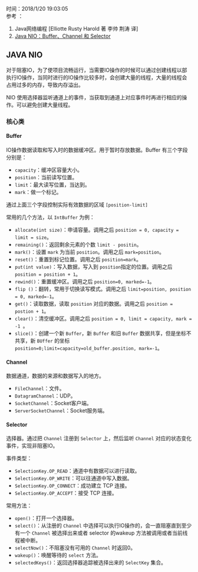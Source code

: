 时间：2018/1/20 19:03:05  
参考 ：  

1.  Java网络编程 [Elliotte Rusty Harold 著 李帅 荆涛 译]
2.  [Java NIO：Buffer、Channel 和 Selector](https://www.javadoop.com/post/java-nio)

## JAVA NIO 

对于阻塞IO，为了使项目流畅运行，当需要IO操作的时候可以通过创建线程以部执行IO操作，当同时进行的IO操作比较多时，会创建大量的线程，大量的线程会占用过多的内存，导致内存溢出。

NIO 使用选择器监听通道上的事件，当获取到通道上对应事件时再进行相应的操作。可以避免创建大量线程。

### 核心类  

#### Buffer 

IO操作数据读取和写入时的数据缓冲区。用于暂时存放数据。Buffer 有三个字段分别是：

* `capacity`：缓冲区容量大小。
* `position`：当前读写位置。
* `limit`：最大读写位置，当达到。
* `mark`：做一个标记。

通过上面三个字段控制实际有效数据的区域 `[position-limit]`

常用的几个方法，以 `IntBuffer` 为例：      

* `allocate(int size)`：申请容量。调用之后 `position = 0, capacity = limit = size`。
* `remaining()`：返回剩余元素的个数 `limit - positin`。
* `mark()`：设置 `mark` 为当前 `position`。调用之后 `mark=position`。
* `reset()`：重置到标记位置。调用之后 `position=mark`。
* `put(int value)`：写入数据，写入到 `position`指定的位置。调用之后 `position = position + 1`。
* `rewind()`：重置缓冲区。调用之后 `position=0, marked=-1`。
* `flip ()`：翻转，常用于切换读写模式。调用之后 `limit=position, position = 0, marked=-1`。
* `get()`：读取数据，读取 `position` 对应的数据。调用之后 `position = postion + 1`。
* `clear()`：清空缓冲区。调用之后 `position = 0, limit = capacity, mark = -1 `。
* `slice()`：创建一个新 `Buffer`，新 `Buffer` 和旧 `Buffer` 数据共享，但是坐标不共享，新 `BUffer` 的坐标 `position=0;limit=capacity=old_buffer.position, mark=-1`。

#### Channel   

数据通道，数据的来源和数据写入的地方。

* `FileChannel`：文件。
* `DatagramChannel`：UDP。
* `SocketChannel`：Socket客户端。
* `ServerSocketChannel`：Socket服务端。

#### Selector 

选择器。通过把 `Channel` 注册到 `Selector` 上，然后监听 `Channel` 对应的状态变化事件，实现非阻塞IO。

事件类型：

* `SelectionKey.OP_READ`：通道中有数据可以进行读取。
* `SelectionKey.OP_WRITE`：可以往通道中写入数据。
* `SelectionKey.OP_CONNECT`：成功建立 TCP 连接。
* `SelectionKey.OP_ACCEPT`：接受 TCP 连接。

常用方法：

* `open()`：打开一个选择器。
* `select()`：从注册的 `Channel` 中选择可以执行IO操作的，会一直阻塞直到至少有一个 `Channel` 被选择出来或者 selector 的wakeup 方法被调用或者当前线程被中断。
* `selectNow()`：不阻塞没有可用的 `Channel` 时返回0。
* `wakeup()`：唤醒等待的 `select` 方法。
* `selectedKeys()`：返回选择器追踪被选择出来的 `SelectKey` 集合。